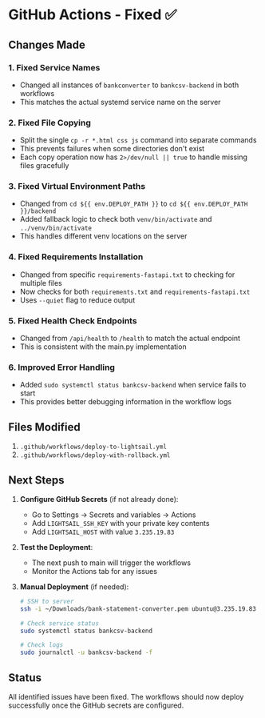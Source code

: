 # GitHub Actions - Fixed ✅

## Changes Made

### 1. Fixed Service Names
- Changed all instances of `bankconverter` to `bankcsv-backend` in both workflows
- This matches the actual systemd service name on the server

### 2. Fixed File Copying
- Split the single `cp -r *.html css js` command into separate commands
- This prevents failures when some directories don't exist
- Each copy operation now has `2>/dev/null || true` to handle missing files gracefully

### 3. Fixed Virtual Environment Paths
- Changed from `cd ${{ env.DEPLOY_PATH }}` to `cd ${{ env.DEPLOY_PATH }}/backend`
- Added fallback logic to check both `venv/bin/activate` and `../venv/bin/activate`
- This handles different venv locations on the server

### 4. Fixed Requirements Installation
- Changed from specific `requirements-fastapi.txt` to checking for multiple files
- Now checks for both `requirements.txt` and `requirements-fastapi.txt`
- Uses `--quiet` flag to reduce output

### 5. Fixed Health Check Endpoints
- Changed from `/api/health` to `/health` to match the actual endpoint
- This is consistent with the main.py implementation

### 6. Improved Error Handling
- Added `sudo systemctl status bankcsv-backend` when service fails to start
- This provides better debugging information in the workflow logs

## Files Modified
1. `.github/workflows/deploy-to-lightsail.yml`
2. `.github/workflows/deploy-with-rollback.yml`

## Next Steps

1. **Configure GitHub Secrets** (if not already done):
   - Go to Settings → Secrets and variables → Actions
   - Add `LIGHTSAIL_SSH_KEY` with your private key contents
   - Add `LIGHTSAIL_HOST` with value `3.235.19.83`

2. **Test the Deployment**:
   - The next push to main will trigger the workflows
   - Monitor the Actions tab for any issues

3. **Manual Deployment** (if needed):
   ```bash
   # SSH to server
   ssh -i ~/Downloads/bank-statement-converter.pem ubuntu@3.235.19.83
   
   # Check service status
   sudo systemctl status bankcsv-backend
   
   # Check logs
   sudo journalctl -u bankcsv-backend -f
   ```

## Status
All identified issues have been fixed. The workflows should now deploy successfully once the GitHub secrets are configured.
